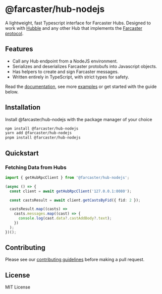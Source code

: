 # @farcaster/hub-nodejs

A lightweight, fast Typescript interface for Farcaster Hubs. Designed to work with [Hubble](https://github.com/farcasterxyz/hubble/) and any other Hub that implements the [Farcaster protocol](https://github.com/farcasterxyz/protocol).

## Features

- Call any Hub endpoint from a NodeJS environment.
- Serializes and deserializes Farcaster protobufs into Javascript objects.
- Has helpers to create and sign Farcaster messages.
- Written entirely in TypeScript, with strict types for safety.

Read the [documentation](./docs/README.md), see more [examples](./examples/) or get started with the guide below.

## Installation

Install @farcaster/hub-nodejs with the package manager of your choice

```bash
npm install @farcaster/hub-nodejs
yarn add @farcaster/hub-nodejs
pnpm install @farcaster/hub-nodejs
```

## Quickstart

### Fetching Data from Hubs

```typescript
import { getHubRpcClient } from '@farcaster/hub-nodejs';

(async () => {
  const client = await getHubRpcClient('127.0.0.1:8080');

  const castsResult = await client.getCastsByFid({ fid: 2 });

  castsResult.map((casts) =>
    casts.messages.map((cast) => {
      console.log(cast.data?.castAddBody?.text);
    })
  );
})();
```

## Contributing

Please see our [contributing guidelines](../../../CONTRIBUTING.md) before making a pull request.

## License

MIT License
